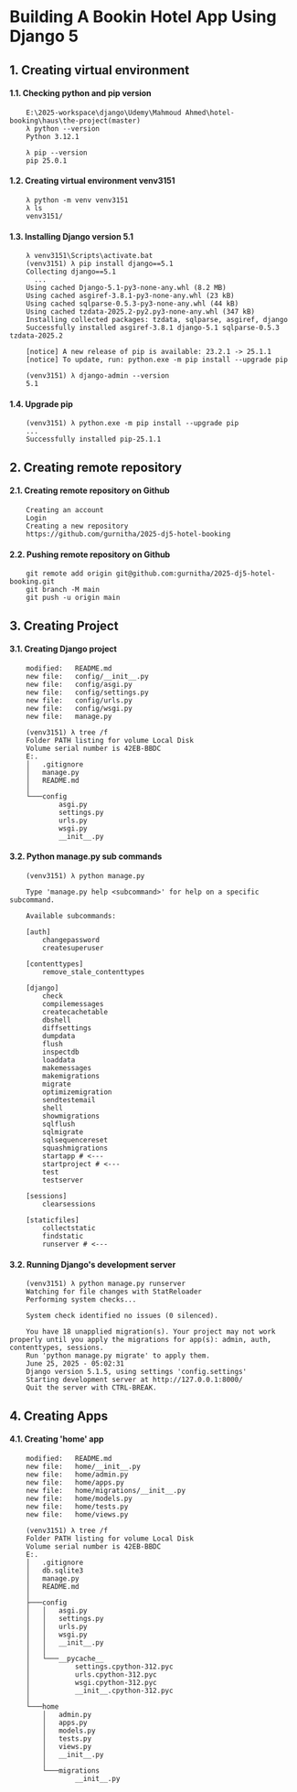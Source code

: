 # Building A Bookin Hotel App Using Django 5


## 1. Creating virtual environment

#### 1.1. Checking python and pip version

        E:\2025-workspace\django\Udemy\Mahmoud Ahmed\hotel-booking\haus\the-project(master)
        λ python --version
        Python 3.12.1

        λ pip --version
        pip 25.0.1

#### 1.2. Creating virtual environment venv3151

        λ python -m venv venv3151
        λ ls
        venv3151/

#### 1.3. Installing Django version 5.1

        λ venv3151\Scripts\activate.bat
        (venv3151) λ pip install django==5.1
        Collecting django==5.1
          ...
        Using cached Django-5.1-py3-none-any.whl (8.2 MB)
        Using cached asgiref-3.8.1-py3-none-any.whl (23 kB)
        Using cached sqlparse-0.5.3-py3-none-any.whl (44 kB)
        Using cached tzdata-2025.2-py2.py3-none-any.whl (347 kB)
        Installing collected packages: tzdata, sqlparse, asgiref, django
        Successfully installed asgiref-3.8.1 django-5.1 sqlparse-0.5.3 tzdata-2025.2

        [notice] A new release of pip is available: 23.2.1 -> 25.1.1
        [notice] To update, run: python.exe -m pip install --upgrade pip

        (venv3151) λ django-admin --version
        5.1

#### 1.4. Upgrade pip

        (venv3151) λ python.exe -m pip install --upgrade pip
        ...
        Successfully installed pip-25.1.1


## 2. Creating remote repository

#### 2.1. Creating remote repository on Github

        Creating an account
        Login
        Creating a new repository
        https://github.com/gurnitha/2025-dj5-hotel-booking

#### 2.2. Pushing remote repository on Github

        git remote add origin git@github.com:gurnitha/2025-dj5-hotel-booking.git
        git branch -M main
        git push -u origin main


## 3. Creating Project

#### 3.1. Creating Django project

        modified:   README.md
        new file:   config/__init__.py
        new file:   config/asgi.py
        new file:   config/settings.py
        new file:   config/urls.py
        new file:   config/wsgi.py
        new file:   manage.py

        (venv3151) λ tree /f
        Folder PATH listing for volume Local Disk
        Volume serial number is 42EB-BBDC
        E:.
        │   .gitignore
        │   manage.py
        │   README.md
        │
        └───config
                asgi.py
                settings.py
                urls.py
                wsgi.py
                __init__.py

#### 3.2. Python manage.py sub commands

        (venv3151) λ python manage.py

        Type 'manage.py help <subcommand>' for help on a specific subcommand.

        Available subcommands:

        [auth]
            changepassword
            createsuperuser

        [contenttypes]
            remove_stale_contenttypes

        [django]
            check
            compilemessages
            createcachetable
            dbshell
            diffsettings
            dumpdata
            flush
            inspectdb
            loaddata
            makemessages
            makemigrations
            migrate
            optimizemigration
            sendtestemail
            shell
            showmigrations
            sqlflush
            sqlmigrate
            sqlsequencereset
            squashmigrations
            startapp # <---
            startproject # <---
            test
            testserver

        [sessions]
            clearsessions

        [staticfiles]
            collectstatic
            findstatic
            runserver # <---

#### 3.2. Running Django's development server

        (venv3151) λ python manage.py runserver
        Watching for file changes with StatReloader
        Performing system checks...

        System check identified no issues (0 silenced).

        You have 18 unapplied migration(s). Your project may not work properly until you apply the migrations for app(s): admin, auth, contenttypes, sessions.
        Run 'python manage.py migrate' to apply them.
        June 25, 2025 - 05:02:31
        Django version 5.1.5, using settings 'config.settings'
        Starting development server at http://127.0.0.1:8000/
        Quit the server with CTRL-BREAK.


## 4. Creating Apps

#### 4.1. Creating 'home' app

        modified:   README.md
        new file:   home/__init__.py
        new file:   home/admin.py
        new file:   home/apps.py
        new file:   home/migrations/__init__.py
        new file:   home/models.py
        new file:   home/tests.py
        new file:   home/views.py
        
        (venv3151) λ tree /f
        Folder PATH listing for volume Local Disk
        Volume serial number is 42EB-BBDC
        E:.
        │   .gitignore
        │   db.sqlite3
        │   manage.py
        │   README.md
        │
        ├───config
        │   │   asgi.py
        │   │   settings.py
        │   │   urls.py
        │   │   wsgi.py
        │   │   __init__.py
        │   │
        │   └───__pycache__
        │           settings.cpython-312.pyc
        │           urls.cpython-312.pyc
        │           wsgi.cpython-312.pyc
        │           __init__.cpython-312.pyc
        │
        └───home
            │   admin.py
            │   apps.py
            │   models.py
            │   tests.py
            │   views.py
            │   __init__.py
            │
            └───migrations
                    __init__.py